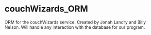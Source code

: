 # couchWizards_ORM
ORM for the couchWizards service.
Created by Jonah Landry and Billy Nelson.
Will handle any interaction with the database for our program.
